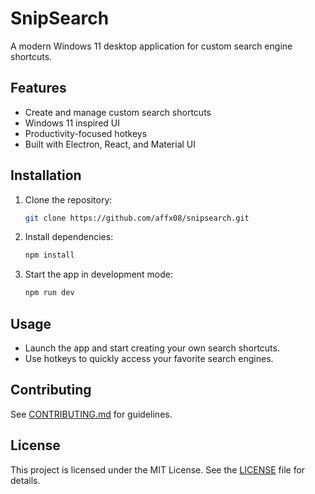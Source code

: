 # SnipSearch

A modern Windows 11 desktop application for custom search engine shortcuts.

## Features
- Create and manage custom search shortcuts
- Windows 11 inspired UI
- Productivity-focused hotkeys
- Built with Electron, React, and Material UI

## Installation

1. Clone the repository:
   ```sh
   git clone https://github.com/affx08/snipsearch.git
   ```
2. Install dependencies:
   ```sh
   npm install
   ```
3. Start the app in development mode:
   ```sh
   npm run dev
   ```

## Usage
- Launch the app and start creating your own search shortcuts.
- Use hotkeys to quickly access your favorite search engines.

## Contributing
See [CONTRIBUTING.md](.github/CONTRIBUTING.md) for guidelines.

## License
This project is licensed under the MIT License. See the [LICENSE](LICENSE) file for details. 